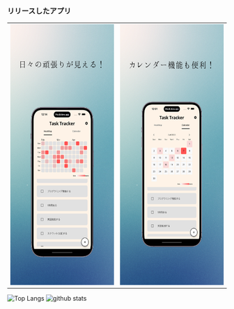 ### リリースしたアプリ


<table>
  <tr>
    <td>
      <img src="https://github.com/YUSUKESUP/YUSUKESUP/blob/main/%E6%97%A5%E3%80%85%E3%81%AE%E9%A0%91%E5%BC%B5%E3%82%8A%E3%81%8B%E3%82%99%E8%A6%8B%E3%81%88%E3%82%8B%EF%BC%81.png" width="600" height="600">
    </td>
    <td>
      <img src="https://github.com/YUSUKESUP/YUSUKESUP/blob/main/%E5%90%8D%E7%A7%B0%E6%9C%AA%E8%A8%AD%E5%AE%9A%E3%81%AE%E3%83%86%E3%82%99%E3%82%B5%E3%82%99%E3%82%A4%E3%83%B3.png" width="600" height="600">
    </td>
  </tr>
</table>



<p align="left"> <img alt="Top Langs" height="150px" src="https://github-readme-stats.vercel.app/api/top-langs/?username=YUSUKESUP&layout=compact&show_icons=true&theme=onedark" /> <img alt="github stats" height="150px" src="https://github-readme-stats.vercel.app/api?username=YUSUKESUP&theme=onedark&show_icons=true" /> </p>

